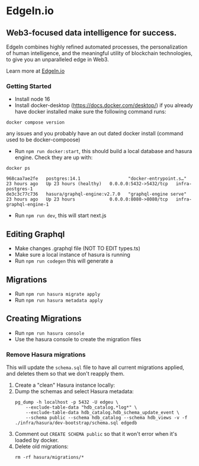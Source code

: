 # EdgeIn.io

## Web3-focused data intelligence for success.

EdgeIn combines highly refined automated processes, the personalization of human intelligence, and the meaningful utility of blockchain technologies, to give you an unparalleled edge in Web3.

Learn more at [EdgeIn.io](http://edgein.io/)

### Getting Started

- Install node 16
- Install docker-desktop (https://docs.docker.com/desktop/) if you already have docker installed make sure the following command runs: 
```
docker compose version
```
any issues and you probably have an out dated docker install (command used to be docker-compoose)

- Run `npm run docker:start`, this should build a local database and hasura engine. Check they are up with:
```
docker ps
```
```
968caa7ae2fe   postgres:14.1                  "docker-entrypoint.s…"   23 hours ago   Up 23 hours (healthy)   0.0.0.0:5432->5432/tcp   infra-postgres-1
de3c3c77c736   hasura/graphql-engine:v2.7.0   "graphql-engine serve"   23 hours ago   Up 23 hours             0.0.0.0:8080->8080/tcp   infra-graphql-engine-1
```

- Run `npm run dev`, this will start next.js

## Editing Graphql

- Make changes .graphql file (NOT TO EDIT types.ts)
- Make sure a local instance of hasura is running
- Run `npm run codegen` this will generate a

## Migrations

- Run `npm run hasura migrate apply`
- Run `npm run hasura metadata apply`

## Creating Migrations

- Run `npm run hasura console`
- Use the hasura console to create the migration files

### Remove Hasura migrations

This will update the `schema.sql` file to have all current migrations
applied, and deletes them so that we don't reapply them.

1. Create a "clean" Hasura instance locally:
1. Dump the schemas and select Hasura metadata:
   ```
   pg_dump -h localhost -p 5432 -U edgeu \
       --exclude-table-data "hdb_catalog.*log*" \
       --exclude-table-data hdb_catalog.hdb_schema_update_event \
       --schema public --schema hdb_catalog --schema hdb_views -v -f ./infra/hasura/dev-bootstrap/schema.sql edgedb
   ```
1. Comment out `CREATE SCHEMA public` so that it won't error when it's loaded by docker.
1. Delete old migrations:
   ```
   rm -rf hasura/migrations/*
   ```
